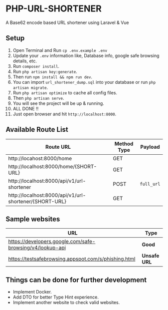 # PHP-URL-SHORTENER

A Base62 encode based URL shortener using Laravel & Vue

## Setup

1. Open Terminal and Run `cp .env.example .env`
2. Update your `.env` information like, Database info, google safe browsing details, etc.
3. Run `composer install`.
4. Run `php artisan key:generate`.
5. Then run `npm install && npm run dev`.
6. You can import `url_shortener_dump.sql` into your database or run `php artisan migrate`.
7. Run `php artisan optimize` to cache all config files.
8. Then `php artisan serve`.
9. You will see the project will be up & running.
10. ALL DONE !!
11. Just open browser and hit `http://localhost:8000`.

## Available Route List

| Route URL                                              | Method Type | Payload    |
|--------------------------------------------------------|-------------|------------|
| http://locahost:8000/home                              | GET         |
| http://localhost:8000/home/{SHORT-URL}                 | GET         |
| http://localhost:8000/api/v1/url-shortener             | POST        | `full_url` |
| http://localhost:8000/api/v1/url-shortener/{SHORT-URL} | GET         |

## Sample websites

| URL                                                       | Type           |
|-----------------------------------------------------------|----------------|
| https://developers.google.com/safe-browsing/v4/lookup-api | **Good**       |
| https://testsafebrowsing.appspot.com/s/phishing.html      | **Unsafe URL** |


## Things can be done for further development

* Implement Docker.
* Add DTO for better Type Hint experience.
* Implement another website to check valid websites.
